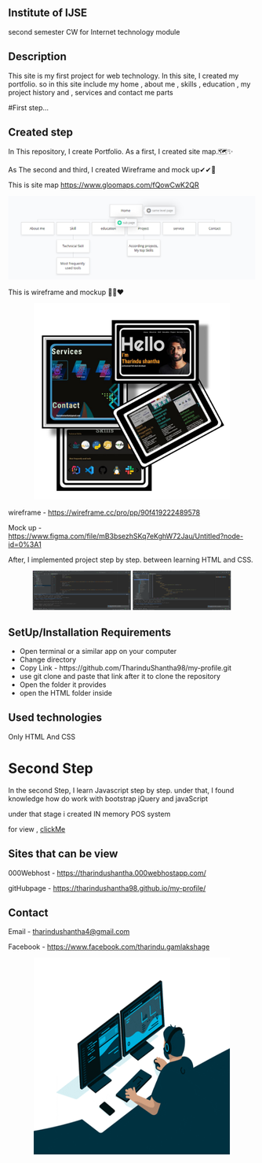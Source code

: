 


## Institute of **IJSE**

second semester CW for Internet technology module 

## Description 
This site is my first project for web technology. In this site, I created my portfolio.
so in this site include my home , about me , skills , education , my project history and , services and contact me parts 
  


#First step...
## Created step
In This repository, I create Portfolio. As a first,  I created  site map.🗺✨

As The second and third, I created Wireframe  and mock up✔✔🤞

This is site map https://www.gloomaps.com/fQowCwK2QR


![git hub logo](/assets/images/sitemap.png)


This is wireframe and mockup 🚀🤘❤


<p align="center">
    <img src="assets\images\mockUp2.jpeg" width="400" height="400">
</p>


wireframe - https://wireframe.cc/pro/pp/90f419222489578


Mock up - https://www.figma.com/file/mB3bsezhSKq7eKghW72Jau/Untitled?node-id=0%3A1


After, I implemented  project step by step. between learning HTML and CSS.

<p align="center">
    <img src="assets\images\work1.png" width="200" height="80" border="solid 1px green">
    <img src="assets\images\work2.png" width="200" height="80" border="solid 1px green">
</p>

## SetUp/Installation Requirements

<ul>
    <li>Open terminal or a similar app on your computer </li>
    <li>Change directory</li>
    <li>Copy Link - https://github.com/TharinduShantha98/my-profile.git </li>
    <li>use git clone and paste that link after it to clone the repository</li>
    <li>Open the folder it provides </li>
    <li>open the HTML folder inside</li>
    
    
</ul>

## Used technologies

Only HTML And CSS


# Second Step
In the second Step, I learn Javascript step by step.
under that, I found knowledge
how do work with bootstrap jQuery and javaScript

under that stage i created IN memory POS system 

for view , <a href= "otherPages\myprojects\Assignment\SPA\Index.html"> clickMe</a>
     



##  Sites that can be view

000Webhost - https://tharindushantha.000webhostapp.com/

gitHubpage -  https://tharindushantha98.github.io/my-profile/

## Contact 
Email - tharindushantha4@gmail.com

Facebook - https://www.facebook.com/tharindu.gamlakshage

<p align="center">
    <img src="assets\images\software-engineering.gif" width="400" height="400">
</p>










